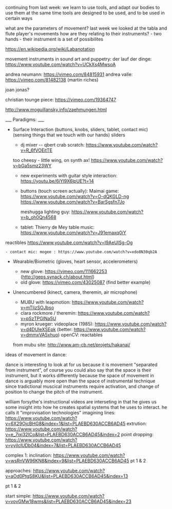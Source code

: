 
continuing from last week:
we learn to use tools, and adapt our bodies to use them
at the same time tools are designed to be used, and to be used in certain ways


what are the parameters of movement?
last week we looked at the tabla and flute player's movements 
how are they relating to their instruments?
    - two hands
    - their instrument is a set of possibilites


https://en.wikipedia.org/wiki/Labanotation

movement instruments in sound art and puppetry:
der lauf der dinge: https://www.youtube.com/watch?v=UCkXs4MwsoA

andrea neumann: https://vimeo.com/84815931
andrea valle: https://vimeo.com/81482138
(martin riches)

joan jonas?

christian tounge piece: https://vimeo.com/19364747

http://www.moguillansky.info/zaehmungen.html

___ Paradigms: ___

- Surface Interaction (buttons, knobs, sliders, tablet, contact mic)
(sensing things that we touch with our hands)
    sliders

    - dj mixer -- qbert crab scratch: https://www.youtube.com/watch?v=R_6fVOEitTE

   too cheesy - little wing, on synth ax! https://www.youtube.com/watch?v=bGa5smz23WY

    - new experiments with guitar style interaction:
https://youtu.be/6iYl9X6lpUE?t=14

    - buttons (touch screen actually):
        Maimai game: https://www.youtube.com/watch?v=O-dQKGLD-ng
         https://www.youtube.com/watch?v=BarSgsfn7Jo

        meshugga lighting guy: https://www.youtube.com/watch?v=b_oh0Qn4568


    - tablet:
        Thierry de Mey table music: https://www.youtube.com/watch?v=J91emaxq0iY

reactibles
https://www.youtube.com/watch?v=I9AeUISg-Og

    - contact mic: mogee : https://www.youtube.com/watch?v=xdo8N30qb2A

- Wearable/Biometric (gloves, heart sensor, accelerometers)
    - new glove: https://vimeo.com/111662253 (http://geps.synack.ch/about.html)
    - old glove: https://vimeo.com/43025087 (find better example)

- Unencumbered (kinect, camera, theremin, air microphone)
    + MUBU with leapmotion: https://www.youtube.com/watch?v=mTlizSOJbso
    + clara rockmore / theremin: https://www.youtube.com/watch?v=pSzTPGlNa5U
    + myron krueger: videoplace (1985): https://www.youtube.com/watch?v=d4DUIeXSEpk (better: https://www.youtube.com/watch?v=dmmxVA5xhuo)
    openCV: reactables

    from mubu site: http://www.am-cb.net/projets/hakanai/



ideas of movement in dance:

dance is interesting to look at for us because it is movement "separated from instrument", of course you could also say that the space is their instrument, but it works differently because the space of movement in dance is arguably more open than the space of instrumental technique since tradictional muscical instruments require activation, and change of position to change the pitch of the instrument.

william forsythe's instructional videos are interseting in that he gives us some insight into how he creates spatial systems that he uses to interact. he calls it "improvisation technologies"
imagining lines: https://www.youtube.com/watch?v=6X29OjcBHG8&index=1&list=PLAEBD630ACCB6AD45
extrution: https://www.youtube.com/watch?v=e_7ixi32lCo&list=PLAEBD630ACCB6AD45&index=2
point dropping: https://www.youtube.com/watch?v=yyjIclUDb04&index=7&list=PLAEBD630ACCB6AD45

complex 1: inclination: https://www.youtube.com/watch?v=wsRnVW96KN8&index=9&list=PLAEBD630ACCB6AD45
pt 1 & 2

approaches: https://www.youtube.com/watch?v=aOd0PtgS8KU&list=PLAEBD630ACCB6AD45&index=13

pt 1 & 2

start simple: https://www.youtube.com/watch?v=vovGMw18wms&list=PLAEBD630ACCB6AD45&index=23
